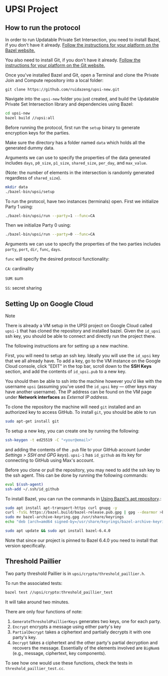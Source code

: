 # UPSI Project

## How to run the protocol

In order to run Updatable Private Set Intersection, you need to install Bazel, if you
don't have it already.
[Follow the instructions for your platform on the Bazel website.](https://docs.bazel.build/versions/master/install.html)

You also need to install Git, if you don't have it already.
[Follow the instructions for your platform on the Git website.](https://git-scm.com/book/en/v2/Getting-Started-Installing-Git)

Once you've installed Bazel and Git, open a Terminal and clone the Private Join
and Compute repository into a local folder:

```shell
git clone https://github.com/ruidazeng/upsi-new.git
```

Navigate into the `upsi-new` folder you just created, and build
the Updatable Private Set Intersection library and dependencies using Bazel:

```bash
cd upsi-new
bazel build //upsi:all
```

Before running the protocol, first run the `setup` binary to generate encryption keys for the parties.

Make sure the directory has a folder named `data` which holds all the generated dummy data.

Arguments we can use to specify the properties of the data generated includes `days`, `p0_size`, `p1_size`, `shared_size`, `per_day`, and `max_value`.

(Note: the number of elements in the intersection is randomly generated regardless of `shared_size`).

```bash
mkdir data
./bazel-bin/upsi/setup
```

To run the protocol, have two instances (terminals) open. First we initialize Party 1 using:

```bash
./bazel-bin/upsi/run --party=1 --func=CA
```

Then we initialize Party 0 using:
```bash
./bazel-bin/upsi/run --party=0 --func=CA
```

Arguments we can use to specify the properties of the two parties includes `party`, `port`, `dir`, `func`, `days`.

`func` will specify the desired protocol functionality:

`CA`: cardinality

`SUM`: sum

`SS`: secret sharing

## Setting Up on Google Cloud

> [!NOTE] 
> There is already a VM setup in the UPSI project on Google Cloud called `upsi-1` that has cloned the repository and
> installed bazel. Given the `id_upsi` ssh key, you should be able to connect and directly run the project there. 
> 
> The following instructions are for setting up a new machine.

First, you will need to setup an ssh key. Ideally you will use the `id_upsi` key that we all already have. To add a key, 
go to the VM instance on the Google Cloud console, click "EDIT" in the top bar, scroll down to the **SSH Keys** section,
and add the contents of `id_upsi.pub` to a new key. 

You should then be able to ssh into the machine however you'd like with the username `upsi` (assuming you've used the
`id_upsi` key — other keys may have another username). The IP address can be found on the VM page under **Network
interfaces** as _External IP address_.

To clone the repository the machine will need `git` installed and an authorized key to access GitHub. To install `git`,
you should be able to run 
```bash
sudo apt-get install git
```
To setup a new key, you can create one by running the following:
```bash
ssh-keygen -t ed25519 -C "<your@email>"
```
and adding the contents of the `.pub` file to your GitHub account (under *Settings > SSH and GPG keys*). `upsi-1` has
`id_github` as its key for connecting to GitHub using Max's account.

Before you clone or pull the repository, you may need to add the ssh key to the ssh agent. This can be done by running
the following commands:
```bash
eval $(ssh-agent)
ssh-add ~/.ssh/id_github
```

To install Bazel, you can run the commands in [Using Bazel's apt repository](https://bazel.build/install/ubuntu).:
```bash
sudo apt install apt-transport-https curl gnupg -y
curl -fsSL https://bazel.build/bazel-release.pub.gpg | gpg --dearmor >bazel-archive-keyring.gpg
sudo mv bazel-archive-keyring.gpg /usr/share/keyrings
echo "deb [arch=amd64 signed-by=/usr/share/keyrings/bazel-archive-keyring.gpg] https://storage.googleapis.com/bazel-apt stable jdk1.8" | sudo tee /etc/apt/sources.list.d/bazel.list

sudo apt update && sudo apt install bazel-6.4.0
```
Note that since our project is pinned to Bazel 6.4.0 you need to install that version specifically.

## Threshold Paillier
Two party threshold Paillier is in `upsi/crypto/threshold_paillier.h`.

To run the associated tests:
```bash
bazel test //upsi/crypto:threshold_paillier_test
```
It will take around two minutes.

There are only four functions of note:
 1. `GenerateThresholdPaillierKeys` generates two keys, one for each party.
 2. `Encrypt` encrypts a message using either party's key
 3. `PartialDecrypt` takes a ciphertext and partially decrypts it with one party's key.
 4. `Decrypt` takes a ciphertext and the other party's partial decryption and recovers the message.
Essentially of the elements involved are `BigNum`s (e.g., message, ciphertext, key components).

To see how one would use these functions, check the tests in `threshold_paillier_test.cc`.
